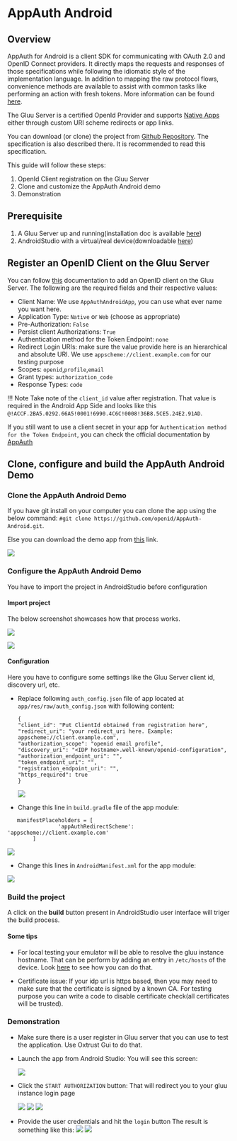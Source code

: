 # AppAuth Android
 
## Overview

AppAuth for Android is a client SDK for communicating with OAuth 2.0 and OpenID Connect providers. It directly maps the requests and responses of those specifications while following the idiomatic style of the implementation language. In addition to mapping the raw protocol flows, convenience methods are available to assist with common tasks like performing an action with fresh tokens. More information can be found [here](https://appauth.io).
 
The Gluu Server is a certified OpenId Provider and supports
[Native Apps](https://tools.ietf.org/html/draft-ietf-oauth-native-apps)
either through custom URI scheme redirects or app links.

You can download (or clone) the project from [Github Repository](https://github.com/openid/AppAuth-Android).
The specification is also described there. It is recommended to read this specification.
  
This guide will follow these steps:

1. OpenId Client registration on the Gluu Server
1. Clone and customize the AppAuth Android demo
1. Demonstration

## Prerequisite
 
1. A Gluu Server up and running(installation doc is available [here](https://gluu.org/docs/ce/installation-guide/install/))
1. AndroidStudio with a virtual/real device(downloadable [here](https://developer.android.com/studio/index.html))
   

## Register an OpenID Client on the Gluu Server 

You can follow [this](https://gluu.org/docs/ce/admin-guide/openid-connect/#client-registration-configuration) documentation to add an OpenID client on the Gluu Server. The following are the required fields and their respective values:

   - Client Name: We use `AppAuthAndroidApp`, you can use what ever name you want here.
   - Application Type: `Native` or `Web` (choose as appropriate) 
   - Pre-Authorization: `False`
   - Persist client Authorizations: `True`
   - Authentication method for the Token Endpoint: `none`
   - Redirect Login URIs: make sure the value provide here is an hierarchical and absolute URI. We use `appscheme://client.example.com` for our testing purpose
   - Scopes: `openid`,`profile`,`email`
   - Grant types: `authorization_code`
   - Response Types: `code`

!!! Note
    Take note of the `client_id` value after registration. That value is required in the Android App Side and looks like this `@!ACCF.2BA5.0292.66A5!0001!6990.4C6C!0008!36B8.5CE5.24E2.91AD`.
  
If you still want to use a client secret in your app for  `Authentication method for the Token Endpoint`, 
you can check the official documentation by [AppAuth](https://github.com/openid/AppAuth-Android/blob/master/README.md#utilizing-client-secrets-dangerous)  

## Clone, configure and build the AppAuth Android Demo

### Clone the AppAuth Android Demo

 If you have git install on your computer you can clone the app using the below command:
 `#git clone https://github.com/openid/AppAuth-Android.git`. 
 
   Else you can download the demo app from [this](https://github.com/openid/AppAuth-Android) link.

   ![](../../img/app-auth/DownloadDemoApp.png)
 
### Configure the AppAuth Android Demo

You have to import the project in AndroidStudio before configuration

#### Import project

 The below screenshot showcases how that process works.
 
  ![](../../img/app-auth/ProjectImport1.png)

  ![](../../img/app-auth/ProjectImport2.png)
   
#### Configuration

Here you have to configure some settings like the Gluu Server client id, discovery url, etc.

- Replace following `auth_config.json` file of app located at `app/res/raw/auth_config.json` with following 
      content:
      
  ```
  {
  "client_id": "Put ClientId obtained from registration here",
  "redirect_uri": "your redirect_uri here. Example: appscheme://client.example.com",
  "authorization_scope": "openid email profile",
  "discovery_uri": "<IDP hostname>.well-known/openid-configuration",
  "authorization_endpoint_uri": "",
  "token_endpoint_uri": "",
  "registration_endpoint_uri": "",
  "https_required": true
  }
  ```
  ![](../../img/app-auth/AuthConfig.png)

- Change this line in  `build.gradle` file of the app module:

```
   manifestPlaceholders = [
                'appAuthRedirectScheme': 'appscheme://client.example.com'
        ]
```
 ![](../../img/app-auth/AppBuildGradle.png)

- Change this lines in `AndroidManifest.xml` for the app module:

 ![](../../img/app-auth/AppManifest.png)
 
### Build the project

A click on the **build** button present in AndroidStudio user interface will triger the build process.
 
#### Some tips

- For local testing your emulator will be able to resolve the gluu instance hostname. 
   That can be perform by adding an entry in `/etc/hosts` of the device.
   Look [here](https://stackoverflow.com/questions/41117715/how-to-edit-etc-hosts-file-in-android-studio-emulator-running-in-nougat/41134913) to see how you can do that.
   
- Certificate issue: 
If your idp url is https based, then you may need to make sure that the certificate is signed by a known CA.
For testing purpose you can write a code to disable certificate check(all certificates will be trusted).
  

###  Demonstration

- Make sure there is a user register in Gluu server that you can use to test the application.
Use Oxtrust Gui to do that.
- Launch the app from Android Studio:
  You will see this screen:

   ![](../../img/app-auth/Screenshot_1520591210.png)

- Click the `START AUTHORIZATION` button:
  That will redirect you to your gluu instance login page

   ![](../../img/app-auth/Screenshot_1520591219.png)
   ![](../../img/app-auth/Screenshot_1520591224.png)
   ![](../../img/app-auth/Screenshot_1520591231.png)

- Provide the user credentials and hit the `login` button
  The result is something like this:
![](../../img/app-auth/Screenshot_1520591248.png)
![](../../img/app-auth/Screenshot_1520591256.png)
 

